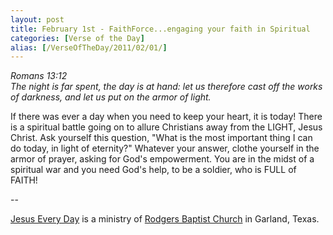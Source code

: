 ```yaml
---
layout: post
title: February 1st - FaithForce...engaging your faith in Spiritual
categories: [Verse of the Day]
alias: [/VerseOfTheDay/2011/02/01/]
---
```


_Romans 13:12  
The night is far spent, the day is at hand: let us therefore cast
off the works of darkness, and let us put on the armor of light._

If there was ever a day when you need to keep your heart, it is
today! There is a spiritual battle going on to allure Christians away
from the LIGHT, Jesus Christ. Ask yourself this question, "What is the
most important thing I can do today, in light of eternity?" Whatever
your answer, clothe yourself in the armor of prayer, asking for God's
empowerment. You are in the midst of a spiritual war and you need
God's help, to be a soldier, who is FULL of FAITH!

 --

<a href=http://jesuseveryday.net>Jesus Every Day</a> is a ministry of <a href=http://rodgersbaptist.net>Rodgers Baptist Church</a> in Garland, Texas.
